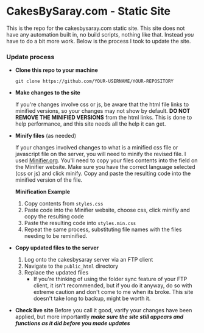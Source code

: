# CakesBySaray.com - Static Site

This is the repo for the cakesbysaray.com static site. This site does not have any automation built in, no build scripts, nothing like that. Instead _you_ have to do a bit more work. Below is the process I took to update the site.

### Update process

- __Clone this repo to your machine__
	```
	git clone https://github.com/YOUR-USERNAME/YOUR-REPOSITORY
	```
- __Make changes to the site__

	If you're changes involve css or js, be aware that the html file links to minified versions, so your changes may not show by default. __DO NOT REMOVE THE MINIFIED VERSIONS__ from the html links. This is done to help performance, and this site needs all the help it can get.

- __Minify files__ (as needed)

	If your changes involved changes to what is a minified css file or javascript file on the server, you will need to minify the revised file. I used [Minifier.org](https://www.minifier.org/). You'll need to copy your files contents into the field on the Minifier website. Make sure you have the correct language selected (css or js) and click minify. Copy and paste the resulting code into the minified version of the file.

	__Minification Example__
	1. Copy contents from `styles.css`
	2. Paste code into the Minifier website, choose css, click minifiy and copy the resulting code
	3. Paste the resulting code into `styles.min.css`
	4. Repeat the same process, substituting file names with the files needing to be reminified.

- __Copy updated files to the server__
	1. Log onto the cakesbysaray server via an FTP client
	2. Navigate to the `public_html` directory
	3. Replace the updated files
		- If you're thinking of using the folder sync feature of your FTP client, it isn't recommended, but if you do it anyway, do so with extreme caution and don't come to me when its broke. This site doesn't take long to backup, might be worth it. 

- __Check live site__
Before you call it good, varify your changes have been applied, but more importantly _**make sure the site still appears and functions as it did before you made updates**_